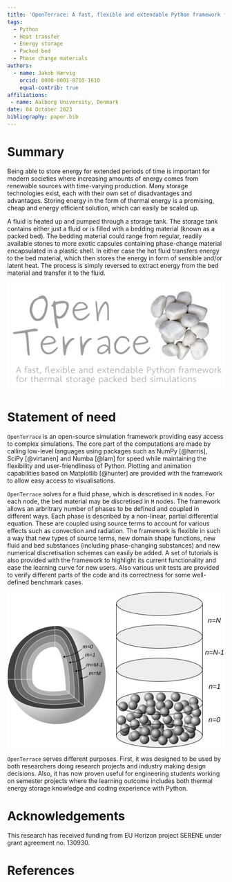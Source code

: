 ```yaml
---
title: 'OpenTerrace: A fast, flexible and extendable Python framework for thermal storage packed bed simulations'
tags:
  - Python
  - Heat transfer
  - Energy storage
  - Packed bed
  - Phase change materials
authors:
  - name: Jakob Hærvig
    orcid: 0000-0001-8710-1610
    equal-contrib: true
affiliations:
 - name: Aalborg University, Denmark
date: 04 October 2023
bibliography: paper.bib
---
```


# Summary

Being able to store energy for extended periods of time is important for modern societies where increasing amounts of energy comes from renewable sources with time-varying production. Many storage technologies exist, each with their own set of disadvantages and advantages. Storing energy in the form of thermal energy is a promising, cheap and energy efficient solution, which can easily be scaled up.

A fluid is heated up and pumped through a storage tank. The storage tank contains either just a fluid or is filled with a bedding material (known as a packed bed). The bedding material could range from regular, readily available stones to more exotic capsules containing phase-change material encapsulated in a plastic shell. In either case the hot fluid transfers energy to the bed material, which then stores the energy in form of sensible and/or latent heat. The process is simply reversed to extract energy from the bed material and transfer it to the fluid.

![](docs/_figures/logo-banner-paths-grey.svg)

# Statement of need
`OpenTerrace` is an open-source simulation framework providing easy access to complex simulations. The core part of the computations are made by calling low-level languages using packages such as NumPy [@harris], SciPy [@virtanen] and  Numba [@lam] for speed while maintaining the flexibility and user-friendliness of Python. Plotting and animation capabilities based on Matplotlib [@hunter] are provided with the framework to allow easy access to visualisations.

`OpenTerrace` solves for a fluid phase, which is descretised in `N` nodes. For each node, the bed material may be discretised in `M` nodes. The framework allows an arbritrary number of phases to be defined and coupled in different ways. Each phase is described by a non-linear, partial differential equation. These are coupled using source terms to account for various effects such as convection and radiation. The framework is flexible in such a way that new types of source terms, new domain shape functions, new fluid and bed substances (including phase-changing substances) and new numerical discretisation schemes can easily be added. A set of tutorials is also provided with the framework to highlight its current functionality and ease the learning curve for new users. Also various unit tests are provided to verify different parts of the code and its correctness for some well-defined benchmark cases.

![](docs/_figures/schematic.svg)

`OpenTerrace` serves different purposes. First, it was designed to be used by both researchers doing research projects and industry making design decisions. Also, it has now proven useful for engineering students working on semester projects where the learning outcome includes both thermal energy storage knowledge and coding experience with Python.

# Acknowledgements

This research has received funding from EU Horizon project SERENE under
grant agreement no. 130930.

# References

